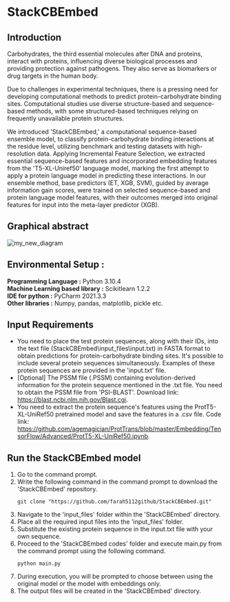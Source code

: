 # StackCBEmbed
## Introduction 

Carbohydrates, the third essential molecules after DNA and proteins, interact with proteins, influencing diverse biological processes and providing protection against pathogens. They also serve as biomarkers or drug targets in the human body.

Due to challenges in experimental techniques, there is a pressing need for developing computational methods to predict protein-carbohydrate binding sites. Computational studies use diverse structure-based and sequence-based methods, with some structured-based techniques relying on frequently unavailable protein structures.

We introduced 'StackCBEmbed,' a computational sequence-based ensemble model, to classify protein-carbohydrate binding interactions at the residue level, utilizing benchmark and testing datasets with high-resolution data. Applying Incremental Feature Selection, we extracted essential sequence-based features and incorporated embedding features from the 'T5-XL-Uniref50' language model, marking the first attempt to apply a protein language model in predicting these interactions. In our ensemble method, base predictors (ET, XGB, SVM), guided by average information gain scores, were trained on selected sequence-based and protein language model features, with their outcomes merged into original features for input into the meta-layer predictor (XGB).

## Graphical abstract
![my_new_diagram](https://github.com/farah5112github/StackCBEmbed/assets/60771070/10e0001e-6a61-4b76-ac7e-2c0c2922b393)

## Environmental Setup :
**Programming Language :** Python 3.10.4 <br />
**Machine Learning based library :** Scikitlearn 1.2.2 <br />
**IDE for python :** PyCharm 2021.3.3 <br />
**Other libraries :** Numpy, pandas, matplotlib, pickle etc.

## Input Requirements
- You need to place the test protein sequences, along with their IDs, into the text file (StackCBEmbed\input_files\input.txt) in FASTA format to obtain predictions for protein-carbohydrate 
  binding sites. It's possible to include several protein sequences simultaneously. Examples of these protein sequences are provided in the 'input.txt' file.
- [Optional] The PSSM file (.PSSM) containing evolution-derived information for the protein sequence mentioned in the .txt file.
  You need to obtain the PSSM file from 'PSI-BLAST'. Download link: https://blast.ncbi.nlm.nih.gov/Blast.cgi.
- You need to extract the protein sequence's features using the ProtT5-XL-UniRef50 pretrained model and save the features in a .csv file.
  Code link: https://github.com/agemagician/ProtTrans/blob/master/Embedding/TensorFlow/Advanced/ProtT5-XL-UniRef50.ipynb.


## Run the StackCBEmbed model
1. Go to the command prompt.
2. Write the following command in the command prompt to download the 'StackCBEmbed' repository.
   ```plaintext
   git clone "https://github.com/farah5112github/StackCBEmbed.git"
3. Navigate to the 'input_files' folder within the 'StackCBEmbed' directory.
4. Place all the required input files into the 'input_files' folder.
5. Substitute the existing protein sequence in the input.txt file with your own sequence. 
6. Proceed to the 'StackCBEmbed codes' folder and execute main.py from the command prompt using the following command. 
   ```plaintext
   python main.py
7. During execution, you will be prompted to choose between using the original model or the model with embeddings only.
8. The output files will be created in the 'StackCBEmbed' directory.
